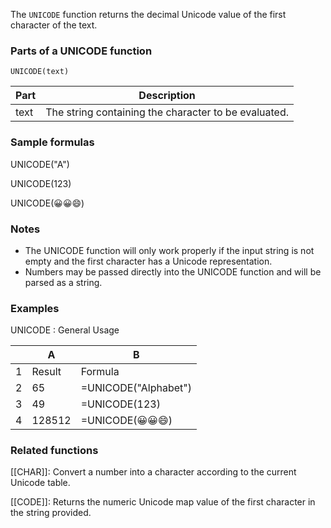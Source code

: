 The `UNICODE` function returns the decimal Unicode value of the first character of the text.

### Parts of a UNICODE function

`UNICODE(text)`

| Part | Description |
| --- | --- |
| text | The string containing the character to be evaluated. |

### Sample formulas

UNICODE("A")

UNICODE(123)

UNICODE(😀😀😄)

### Notes

* The UNICODE function will only work properly if the input string is not empty and the first character has a Unicode representation.
* Numbers may be passed directly into the UNICODE function and will be parsed as a string.

### Examples

UNICODE : General Usage

|  | A | B |
| --- | --- | --- |
| 1 | Result | Formula |
| 2 | 65 | =UNICODE("Alphabet") |
| 3 | 49 | =UNICODE(123) |
| 4 | 128512 | =UNICODE(😀😀😄) |

### Related functions

[[CHAR]]: Convert a number into a character according to the current Unicode table.

[[CODE]]: Returns the numeric Unicode map value of the first character in the string provided.